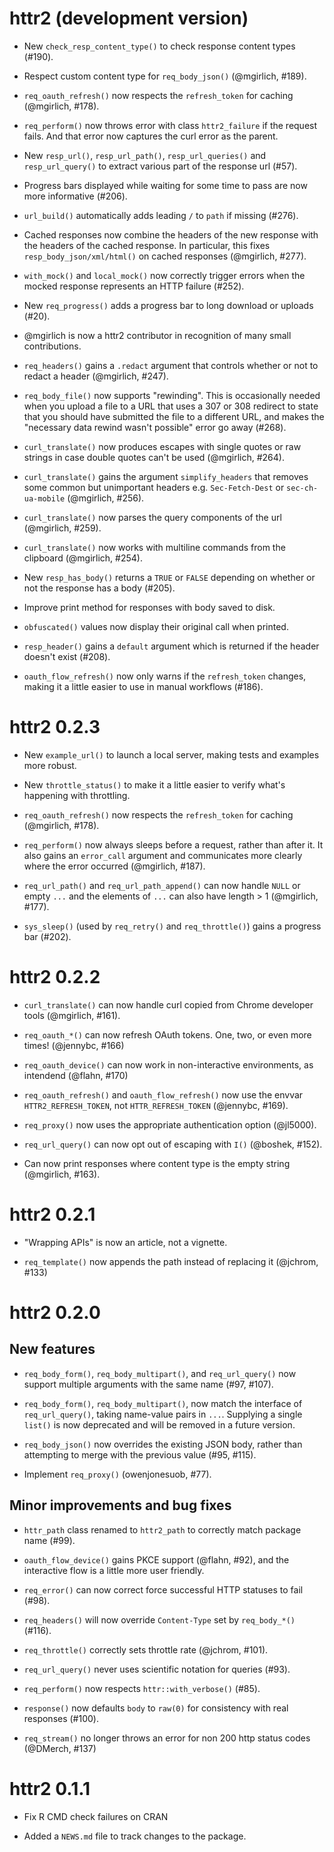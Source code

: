# httr2 (development version)

* New `check_resp_content_type()` to check response content types (#190).

* Respect custom content type for `req_body_json()` (@mgirlich, #189).

* `req_oauth_refresh()` now respects the `refresh_token` for caching (@mgirlich, #178).

* `req_perform()` now throws error with class `httr2_failure` if the 
  request fails. And that error now captures the curl error as the parent.

* New `resp_url()`, `resp_url_path()`, `resp_url_queries()` and
  `resp_url_query()` to extract various part of the response url (#57).

* Progress bars displayed while waiting for some time to pass are now
  more informative (#206).

* `url_build()` automatically adds leading `/` to `path` if missing (#276).

* Cached responses now combine the headers of the new response with the headers
  of the cached response. In particular, this fixes `resp_body_json/xml/html()`
  on cached responses (@mgirlich, #277).

* `with_mock()` and `local_mock()` now correctly trigger errors when the
  mocked response represents an HTTP failure (#252).

* New `req_progress()` adds a progress bar to long download or uploads (#20).

* @mgirlich is now a httr2 contributor in recognition of many small contributions.

* `req_headers()` gains a `.redact` argument that controls whether or not to
  redact a header (@mgirlich, #247).

* `req_body_file()` now supports "rewinding". This is occasionally needed when
  you upload a file to a URL that uses a 307 or 308 redirect to state that you 
  should have submitted the file to a different URL, and makes the "necessary 
  data rewind wasn't possible" error go away (#268).

* `curl_translate()` now produces escapes with single quotes or raw strings
  in case double quotes can't be used (@mgirlich, #264).

* `curl_translate()` gains the argument `simplify_headers` that removes some
  common but unimportant headers e.g. `Sec-Fetch-Dest` or `sec-ch-ua-mobile`
  (@mgirlich, #256).
  
* `curl_translate()` now parses the query components of the url (@mgirlich, #259).

* `curl_translate()` now works with multiline commands from the clipboard
  (@mgirlich, #254).

* New `resp_has_body()` returns a `TRUE` or `FALSE` depending on whether
  or not the response has a body (#205).

* Improve print method for responses with body saved to disk.

* `obfuscated()` values now display their original call when printed.

* `resp_header()` gains a `default` argument which is returned if the header
  doesn't exist (#208).

* `oauth_flow_refresh()` now only warns if the `refresh_token` changes, making
  it a little easier to use in manual workflows (#186).

# httr2 0.2.3

* New `example_url()` to launch a local server, making tests and examples 
  more robust.

* New `throttle_status()` to make it a little easier to verify what's happening
  with throttling.

* `req_oauth_refresh()` now respects the `refresh_token` for caching 
  (@mgirlich, #178).

* `req_perform()` now always sleeps before a request, rather than after it.
  It also gains an `error_call` argument and communicates more clearly
  where the error occurred (@mgirlich, #187).

* `req_url_path()` and `req_url_path_append()` can now handle `NULL` or empty
  `...` and the elements of `...` can also have length > 1 (@mgirlich, #177).

* `sys_sleep()` (used by `req_retry()` and `req_throttle()`) gains a progress 
  bar (#202).
  
# httr2 0.2.2

* `curl_translate()` can now handle curl copied from Chrome developer tools
  (@mgirlich, #161).

* `req_oauth_*()` can now refresh OAuth tokens. One, two, or even more times! 
  (@jennybc, #166)

* `req_oauth_device()` can now work in non-interactive environments,
  as intendend (@flahn, #170)

* `req_oauth_refresh()` and `oauth_flow_refresh()` now use the envvar 
  `HTTR2_REFRESH_TOKEN`, not `HTTR_REFRESH_TOKEN` (@jennybc, #169).

* `req_proxy()` now uses the appropriate authentication option (@jl5000).

* `req_url_query()` can now opt out of escaping with `I()` (@boshek, #152).

* Can now print responses where content type is the empty string 
  (@mgirlich, #163).

# httr2 0.2.1

* "Wrapping APIs" is now an article, not a vignette.

* `req_template()` now appends the path instead of replacing it (@jchrom, #133)

# httr2 0.2.0

## New features

* `req_body_form()`, `req_body_multipart()`, and `req_url_query()` now 
  support multiple arguments with the same name (#97, #107).

* `req_body_form()`, `req_body_multipart()`, now match the interface of 
  `req_url_query()`, taking name-value pairs in `...`. Supplying a single
  `list()` is now deprecated and will be removed in a future version.

* `req_body_json()` now overrides the existing JSON body, rather than 
  attempting to merge with the previous value (#95, #115).

* Implement `req_proxy()` (owenjonesuob, #77).

## Minor improvements and bug fixes

* `httr_path` class renamed to `httr2_path` to correctly match package name 
  (#99).
  
* `oauth_flow_device()` gains PKCE support (@flahn, #92), and 
  the interactive flow is a little more user friendly.

* `req_error()` can now correct force successful HTTP statuses to fail (#98).

* `req_headers()` will now override `Content-Type` set by `req_body_*()` (#116).

* `req_throttle()` correctly sets throttle rate (@jchrom, #101).

* `req_url_query()` never uses scientific notation for queries (#93).

* `req_perform()` now respects `httr::with_verbose()` (#85).

* `response()` now defaults `body` to `raw(0)` for consistency with real
  responses (#100).
  
* `req_stream()` no longer throws an error for non 200 http status codes (@DMerch, #137)
  
# httr2 0.1.1

* Fix R CMD check failures on CRAN

* Added a `NEWS.md` file to track changes to the package.

